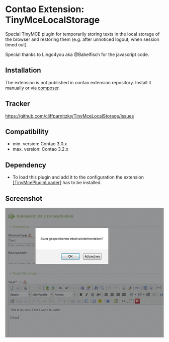 Contao Extension: TinyMceLocalStorage
=====================================

Special TinyMCE plugin for temporarily storing texts in the local storage of the browser and restoring them (e.g. after unnoticed logout, when session timed out).

Special thanks to Lingo4you aka @Babelfisch for the javascript code.


Installation
------------

The extension is not published in contao extension repository.
Install it manually or via [composer](https://packagist.org/packages/cliffparnitzky/tiny-mce-local-storage).


Tracker
-------

https://github.com/cliffparnitzky/TinyMceLocalStorage/issues


Compatibility
-------------

- min. version: Contao 3.0.x
- max. version: Contao 3.2.x


Dependency
----------

- To load this plugin and add it to the configuration the extension [[TinyMcePluginLoader]](https://github.com/cliffparnitzky/TinyMcePluginLoader) has to be installed.


Screenshot
----------

![Screenshot](screenshot.jpg)